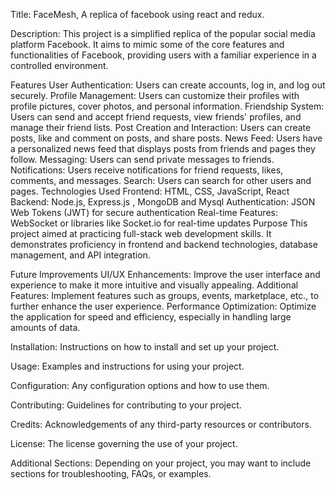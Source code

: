 Title: FaceMesh, A replica of facebook using react and redux.

Description: This project is a simplified replica of the popular social media platform Facebook. It aims to mimic some of the core features and functionalities of Facebook, providing users with a familiar experience in a controlled environment.

Features
User Authentication: Users can create accounts, log in, and log out securely.
Profile Management: Users can customize their profiles with profile pictures, cover photos, and personal information.
Friendship System: Users can send and accept friend requests, view friends' profiles, and manage their friend lists.
Post Creation and Interaction: Users can create posts, like and comment on posts, and share posts.
News Feed: Users have a personalized news feed that displays posts from friends and pages they follow.
Messaging: Users can send private messages to friends.
Notifications: Users receive notifications for friend requests, likes, comments, and messages.
Search: Users can search for other users and pages.
Technologies Used
Frontend: HTML, CSS, JavaScript, React
Backend: Node.js, Express.js , MongoDB and Mysql
Authentication: JSON Web Tokens (JWT) for secure authentication
Real-time Features: WebSocket or libraries like Socket.io for real-time updates
Purpose
This project aimed at practicing full-stack web development skills. It demonstrates proficiency in frontend and backend technologies, database management, and API integration.

Future Improvements
UI/UX Enhancements: Improve the user interface and experience to make it more intuitive and visually appealing.
Additional Features: Implement features such as groups, events, marketplace, etc., to further enhance the user experience.
Performance Optimization: Optimize the application for speed and efficiency, especially in handling large amounts of data.

Installation: Instructions on how to install and set up your project.

Usage: Examples and instructions for using your project.

Configuration: Any configuration options and how to use them.

Contributing: Guidelines for contributing to your project.

Credits: Acknowledgements of any third-party resources or contributors.

License: The license governing the use of your project.

Additional Sections: Depending on your project, you may want to include sections for troubleshooting, FAQs, or examples.
